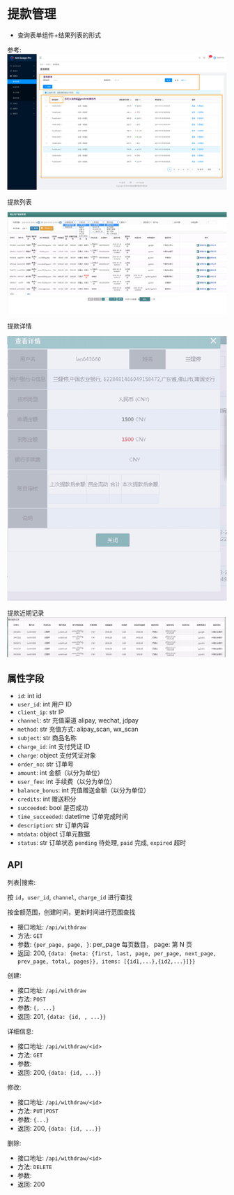 # 提款管理

* 查询表单组件+结果列表的形式

参考:
![](img/table.png)

提款列表

![](img/withdraw_list.png)

提款详情

![](img/withdraw_detail.png)

提款近期记录
![](img/withdraw.png)

## 属性字段

* `id`: int id
* `user_id`: int 用户 ID
* `client_ip`: str IP
* `channel`: str 充值渠道 alipay, wechat, jdpay
* `method`: str 充值方式: alipay_scan, wx_scan
* `subject`: str 商品名称
* `charge_id`: int 支付凭证 ID
* `charge`: object 支付凭证对象
* `order_no`: str 订单号
* `amount`: int 金额（以分为单位）
* `user_fee`: int 手续费（以分为单位）
* `balance_bonus`: int 充值赠送金额（以分为单位）
* `credits`: int 赠送积分
* `succeeded`: bool 是否成功
* `time_succeeded`: datetime 订单完成时间
* `description`: str 订单内容
* `mtdata`: object 订单元数据
* `status`: str 订单状态 `pending` 待处理, `paid` 完成, `expired` 超时

## API

列表|搜索:

按 `id`，`user_id`, `channel`, `charge_id` 进行查找

按金额范围，创建时间，更新时间进行范围查找

* 接口地址: `/api/withdraw`
* 方法: `GET`
* 参数: `{per_page, page, }`: per_page 每页数目， page: 第 N 页
* 返回: 200, `{data: {meta: {first, last, page, per_page, next_page, prev_page, total, pages}}, items: [{id1,...},{id2,...}]}}`

创建:

* 接口地址: `/api/withdraw`
* 方法: `POST`
* 参数: `{, ...}`
* 返回: 201, `{data: {id, , ...}}`

详细信息:

* 接口地址: `/api/withdraw/<id>`
* 方法: `GET`
* 参数:
* 返回: 200, `{data: {id, ...}}`

修改:

* 接口地址: `/api/withdraw/<id>`
* 方法: `PUT|POST`
* 参数: `{...}`
* 返回: 200, `{data: {id, ...}}`

删除:

* 接口地址: `/api/withdraw/<id>`
* 方法: `DELETE`
* 参数:
* 返回: 200
